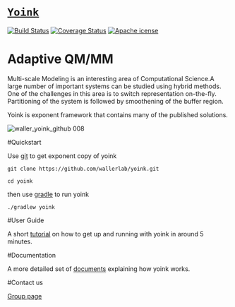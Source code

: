 # [`Yoink`](http://yoink.wallerlab.org)
 
[![Build Status](https://travis-ci.org/wallerlab/yoink.svg?branch=master)](https://travis-ci.org/wallerlab/yoink)
[![Coverage Status](https://coveralls.io/repos/github/wallerlab/yoink/badge.svg?branch=master)](https://coveralls.io/github/wallerlab/yoink?branch=master)
[![Apache icense](http://img.shields.io/badge/license-APACHE2-blue.svg)](https://www.apache.org/licenses/LICENSE-2.0.html)


# Adaptive QM/MM

Multi-scale Modeling is an interesting area of Computational Science.A large number of important systems can be studied using hybrid methods. One of the challenges in this area is to switch representation on-the-fly.
Partitioning of the system is followed by smoothening of the buffer region.

Yoink is exponent framework that contains many of the published solutions.

![waller_yoink_github 008](https://cloud.githubusercontent.com/assets/13583117/16300758/2a23bd5a-3974-11e6-9c09-79b84cb61a9a.jpeg)




#Quickstart

Use [git](https://git-scm.com/) to get exponent copy of yoink

`git clone https://github.com/wallerlab/yoink.git`

`cd yoink`

then use [gradle](https://gradle.org/) to run yoink

`./gradlew yoink`



#User Guide

A short [tutorial](https://github.com/wallerlab/yoink/wiki) on how to get up and running with yoink in around 5 minutes.

#Documentation

A more detailed set of [documents](https://github.com/wallerlab/yoink/wiki) explaining how yoink works.


#Contact us

[Group page](https://wallerlab.org/)
